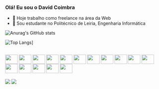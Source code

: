 ### Olá! Eu sou o David Coimbra
- 🔭 Hoje trabalho como freelance na área da Web
- 🌱 Sou estudante no Politécnico de Leiria, Engenharia Informática

![Anurag's GitHub stats](https://github-readme-stats.vercel.app/api?username=davidccoimbra&show_icons=true&theme=dark)

![Top Langs](https://github-readme-stats.vercel.app/api/top-langs/?username=davidccoimbra&layout=compact&theme=dark)]
<div style="display: inline_block"><br>
  <img align="center" height="30" width="40" src="https://cdn.jsdelivr.net/gh/devicons/devicon/icons/html5/html5-original-wordmark.svg" />
  <img align="center" height="30" width="40"src="https://cdn.jsdelivr.net/gh/devicons/devicon/icons/css3/css3-original.svg" />
  <img align="center" height="30" width="40"src="https://cdn.jsdelivr.net/gh/devicons/devicon/icons/sass/sass-original.svg" />
  <img align="center" height="30" width="40"src="https://cdn.jsdelivr.net/gh/devicons/devicon/icons/javascript/javascript-original.svg" />
  <img align="center" height="30" width="40"src="https://cdn.jsdelivr.net/gh/devicons/devicon/icons/jquery/jquery-original.svg" />
  <img align="center" height="30" width="40"src="https://cdn.jsdelivr.net/gh/devicons/devicon/icons/mysql/mysql-original.svg" />
  <img align="center" height="30" width="40"src="https://cdn.jsdelivr.net/gh/devicons/devicon/icons/oracle/oracle-original.svg" />
  <img align="center" height="30" width="40"src="https://cdn.jsdelivr.net/gh/devicons/devicon/icons/php/php-original.svg" />
  <img align="center" height="30" width="40"src="https://cdn.jsdelivr.net/gh/devicons/devicon/icons/wordpress/wordpress-plain.svg" />
  <img align="center" height="30" width="40"src="https://cdn.jsdelivr.net/gh/devicons/devicon/icons/laravel/laravel-plain.svg" />
  <img align="center" height="30" width="40"src="https://cdn.jsdelivr.net/gh/devicons/devicon/icons/linux/linux-original.svg" />
  <img align="center" height="30" width="40"src="https://cdn.jsdelivr.net/gh/devicons/devicon/icons/c/c-original.svg" />
  <img align="center" height="30" width="40"src="https://cdn.jsdelivr.net/gh/devicons/devicon/icons/csharp/csharp-original.svg" />
  <img align="center" height="30" width="40"src="https://cdn.jsdelivr.net/gh/devicons/devicon/icons/java/java-original.svg" />
  <img align="center" height="30" width="40" src="https://cdn.jsdelivr.net/gh/devicons/devicon/icons/python/python-original.svg" />
  <img align="center" height="30" width="40" src="https://cdn.jsdelivr.net/gh/devicons/devicon/icons/git/git-original.svg" />
</div>
<div style="display: inline_block"><br>
<a href="mailto:davidcoimbradev@gmail.com"><img align="center" src="https://img.shields.io/badge/Gmail-D14836?style=for-the-badge&logo=gmail&logoColor=white" /></a>
<a href="tel:+351968678209"><img align="center" src="https://img.shields.io/badge/WhatsApp-25D366?style=for-the-badge&logo=whatsapp&logoColor=white" /></a>
</div>
<a href="#"><img align="center" src="https://raw.githubusercontent.com/Platane/snk/output/github-contribution-grid-snake.gif /></a>








